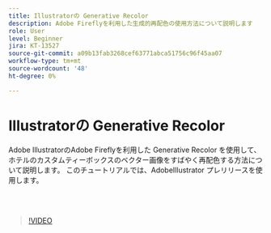 ```yaml
---
title: Illustratorの Generative Recolor
description: Adobe Fireflyを利用した生成的再配色の使用方法について説明します
role: User
level: Beginner
jira: KT-13527
source-git-commit: a09b13fab3268cef63771abca51756c96f45aa07
workflow-type: tm+mt
source-wordcount: '48'
ht-degree: 0%

---
```


# Illustratorの Generative Recolor

Adobe IllustratorのAdobe Fireflyを利用した Generative Recolor を使用して、ホテルのカスタムティーボックスのベクター画像をすばやく再配色する方法について説明します。 このチュートリアルでは、AdobeIllustrator プレリリースを使用します。

<br> 

>[!VIDEO](https://video.tv.adobe.com/v/3420872?quality=12&learn=on&hidetitle=true)
